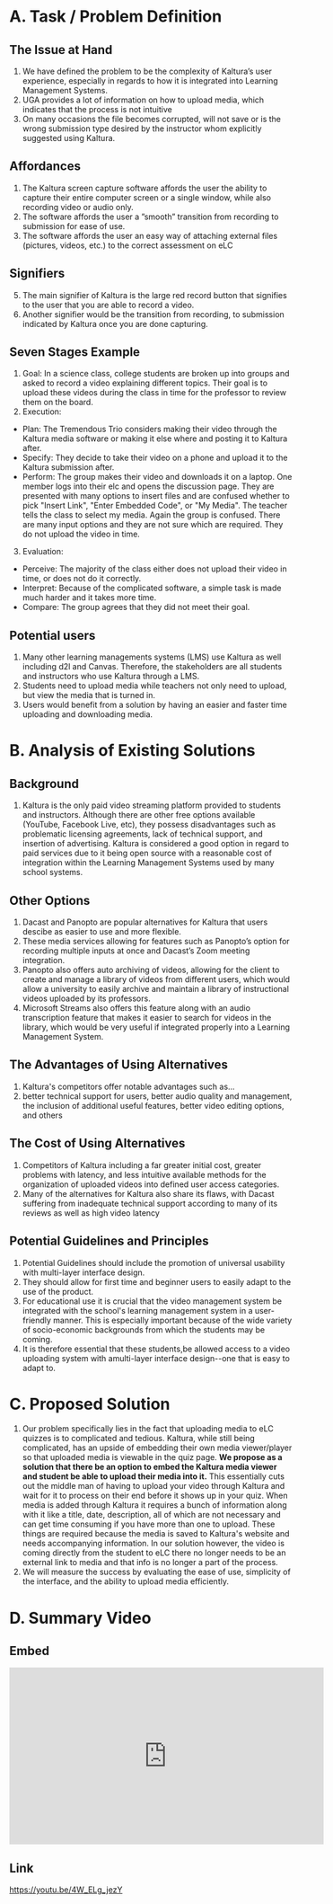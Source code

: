 
# A. Task / Problem Definition

## The Issue at Hand
1. We have defined the problem to be the complexity of Kaltura’s user experience, especially in regards to how it is integrated into Learning Management Systems.
2. UGA provides a lot of information on how to upload media, which indicates that the process is not intuitive
3. On many occasions the file becomes corrupted, will not save or is the wrong submission type desired by the instructor whom explicitly suggested using Kaltura.

## Affordances
1. The Kaltura screen capture software affords the user the ability to capture their entire computer screen or a single window, while also recording video or audio only. 
2. The software affords the user a ”smooth” transition from recording to submission for ease of use.
3. The software affords the user an easy way of attaching external files (pictures, videos, etc.) to the correct assessment on eLC

## Signifiers
5. The main signifier of Kaltura is the large red record button that signifies to the user that you are able to record a video.
6. Another signifier would be the transition from recording, to submission indicated by Kaltura once you are done capturing.

## Seven Stages Example
1. Goal: In a science class, college students are broken up into groups and asked to record a video explaining different topics. Their goal is to upload these videos during the class in time for the professor to review them on the board.
2. Execution: 
  - Plan: The Tremendous Trio considers making their video through the Kaltura media software or making it else where and posting it to Kaltura after.
  - Specify: They decide to take their video on a phone and upload it to the Kaltura submission after.
  - Perform: The group makes their video and downloads it on a laptop. One member logs into their elc and opens the discussion page. They are presented with many options to insert files and are confused whether to pick "Insert Link", "Enter Embedded Code", or "My Media". The teacher tells the class to select my media. Again the group is confused. There are many input options and they are not sure which are required. They do not upload the video in time. 
3. Evaluation:
  - Perceive: The majority of the class either does not upload their video in time, or does not do it correctly.
  - Interpret: Because of the complicated software, a simple task is made much harder and it takes more time. 
  - Compare: The group agrees that they did not meet their goal.

## Potential users
1. Many other learning managements systems (LMS) use Kaltura as well including d2l and Canvas. Therefore, the stakeholders are all students and instructors who use Kaltura through a LMS.
2. Students need to upload media while teachers not only need to upload, but view the media that is turned in.
3. Users would benefit from a solution by having an easier and faster time uploading and downloading media.


# B. Analysis of Existing Solutions

## Background
1. Kaltura is the only paid video streaming platform provided to students and instructors. Although there are other free options available (YouTube, Facebook Live, etc), they possess disadvantages such as problematic licensing agreements, lack of technical support, and insertion of advertising. Kaltura is considered a good option in regard to paid services due to it being open source with a reasonable cost of integration within the Learning Management Systems used by many school systems.

## Other Options
1. Dacast and Panopto are popular alternatives for Kaltura that users descibe as easier to use and more flexible.
2. These media services allowing for features such as Panopto’s option for recording multiple inputs at once and Dacast’s Zoom meeting integration.
3. Panopto also offers auto archiving of videos, allowing for the client to create and manage a library of videos from different users, which would
allow a university to easily archive and maintain a library of instructional videos uploaded by its professors.
4. Microsoft Streams also offers this feature along with an audio transcription feature that makes it easier to search for videos in the library, which would be very useful if integrated properly into a Learning Management System.

## The Advantages of Using Alternatives
1. Kaltura's competitors offer notable advantages such as...
2. better technical support for users, better audio quality and management, the inclusion of additional useful features, better video editing options, and others

## The Cost of Using Alternatives
1. Competitors of Kaltura including a far greater initial cost, greater problems with latency, and less intuitive available methods for the organization of uploaded videos into defined user access categories.
2. Many of the alternatives for Kaltura also share its flaws, with Dacast suffering from inadequate technical support according to many of its reviews as well as high video latency

## Potential Guidelines and Principles
1. Potential Guidelines should include the promotion of universal usability with multi-layer interface design.
2. They should allow for first time and beginner users to easily adapt to the use of the product.
3. For educational use it is crucial that the video management system be integrated with the school's learning management system in a user-friendly manner. This is especially important because of the wide variety of socio-economic backgrounds from which the students may be coming. 
4. It is therefore essential that these students,be allowed access to a video uploading system with amulti-layer interface design--one that is easy to adapt to.


# C. Proposed Solution
1. Our problem specifically lies in the fact that uploading media to eLC quizzes is to complicated and tedious. Kaltura, while still being complicated, has an upside of embedding their own media viewer/player so that uploaded media is viewable in the quiz page. **We propose as a solution that there be an option to embed the Kaltura media viewer and student be able to upload their media into it.** This essentially cuts out the middle man of having to upload your video through Kaltura and wait for it to process on their end before it shows up in your quiz. When media is added through Kaltura it requires a bunch of information along with it like a title, date, description, all of which are not necessary and can get time consuming if you have more than one to upload. These things are required because the media is saved to Kaltura's website and needs accompanying information. In our solution however, the video is coming directly from the student to eLC there no longer needs to be an external link to media and that info is no longer a part of the process.
2. We will measure the success by evaluating the ease of use, simplicity of the interface, and the ability to upload media efficiently. 


# D. Summary Video
## Embed
<iframe width="560" height="315" src="https://www.youtube.com/embed/4W_ELg_jezY" title="YouTube video player" frameborder="0" allow="accelerometer; autoplay; clipboard-write; encrypted-media; gyroscope; picture-in-picture" allowfullscreen></iframe>

## Link

<a href="https://youtu.be/4W_ELg_jezY">https://youtu.be/4W_ELg_jezY</a>
